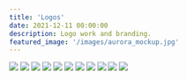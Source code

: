 ```yaml
---
title: 'Logos'
date: 2021-12-11 00:00:00
description: Logo work and branding.
featured_image: '/images/aurora_mockup.jpg'
---
```



<div class="gallery" data-columns="3">
	<img src="/images/sentien.JPG">
	<img src="/images/beleza.png">
	<img src="/images/c_v_mockup.jpg">
	<img src="/images/illuminate-pt.png">
	<img src="/images/sine.png">
	<img src="/images/aurora_mockup.jpg">
        <img src="/images/made-to-play.png"> 
	<img src="/images/m-m.png">
	<img src="/images/word-witch.JPG">
	<img src="/images/catrina.png">
	<img src="/images/square_transparent.png">
</div>
